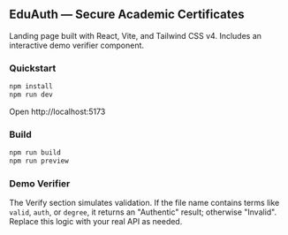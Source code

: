 ## EduAuth — Secure Academic Certificates

Landing page built with React, Vite, and Tailwind CSS v4. Includes an interactive demo verifier component.

### Quickstart

```powershell
npm install
npm run dev
```

Open http://localhost:5173

### Build

```powershell
npm run build
npm run preview
```

### Demo Verifier

The Verify section simulates validation. If the file name contains terms like `valid`, `auth`, or `degree`, it returns an "Authentic" result; otherwise "Invalid". Replace this logic with your real API as needed.
